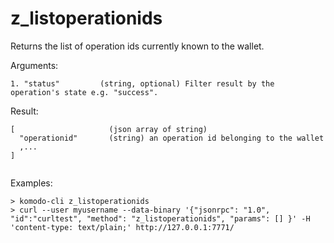 # z_listoperationids

Returns the list of operation ids currently known to the wallet.


Arguments:
```
1. "status"         (string, optional) Filter result by the operation's state e.g. "success".

```
Result:
```
[                     (json array of string)
  "operationid"       (string) an operation id belonging to the wallet
  ,...
]


```
Examples:
```
> komodo-cli z_listoperationids 
> curl --user myusername --data-binary '{"jsonrpc": "1.0", "id":"curltest", "method": "z_listoperationids", "params": [] }' -H 'content-type: text/plain;' http://127.0.0.1:7771/
```

